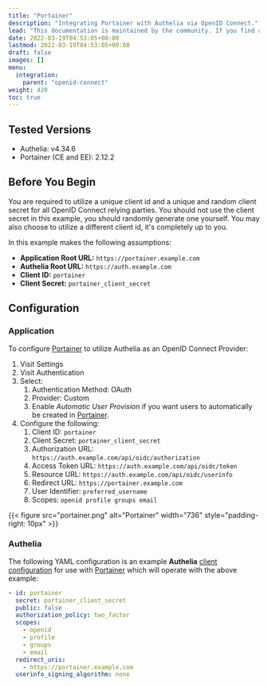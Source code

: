 ```yaml
---
title: "Portainer"
description: "Integrating Portainer with Authelia via OpenID Connect."
lead: "This documentation is maintained by the community. If you find an error with this documentation please either make a pull request or start a GitHub Discussion."
date: 2022-03-19T04:53:05+00:00
lastmod: 2022-03-19T04:53:05+00:00
draft: false
images: []
menu:
  integration:
    parent: "openid-connect"
weight: 420
toc: true
---
```



## Tested Versions

- Authelia: v4.34.6
- Portainer (CE and EE): 2.12.2

## Before You Begin

You are required to utilize a unique client id and a unique and random client secret for all OpenID Connect relying
parties. You should not use the client secret in this example, you should randomly generate one yourself. You may also
choose to utilize a different client id, it's completely up to you.

In this example makes the following assumptions:

- **Application Root URL:** `https://portainer.example.com`
- **Authelia Root URL:** `https://auth.example.com`
- **Client ID:** `portainer`
- **Client Secret:** `portainer_client_secret`

## Configuration

### Application

To configure [Portainer] to utilize Authelia as an OpenID Connect Provider:

1. Visit Settings
2. Visit Authentication
3. Select:
   1. Authentication Method: OAuth
   2. Provider: Custom
   3. Enable *Automatic User Provision* if you want users to automatically be created in [Portainer].
4. Configure the following:
   1. Client ID: `portainer`
   2. Client Secret: `portainer_client_secret`
   3. Authorization URL: `https://auth.example.com/api/oidc/authorization`
   4. Access Token URL: `https://auth.example.com/api/oidc/token`
   5. Resource URL: `https://auth.example.com/api/oidc/userinfo`
   6. Redirect URL: `https://portainer.example.com`
   7. User Identifier: `preferred_username`
   8. Scopes: `openid profile groups email`


{{< figure src="portainer.png" alt="Portainer" width="736" style="padding-right: 10px" >}}

### Authelia

The following YAML configuration is an example **Authelia**
[client configuration](../../../configuration/identity-providers/open-id-connect.md#clients) for use with [Portainer]
which will operate with the above example:

```yaml
- id: portainer
  secret: portainer_client_secret
  public: false
  authorization_policy: two_factor
  scopes:
    - openid
    - profile
    - groups
    - email
  redirect_uris:
    - https://portainer.example.com
  userinfo_signing_algorithm: none
```

[Portainer]: https://www.portainer.io/

